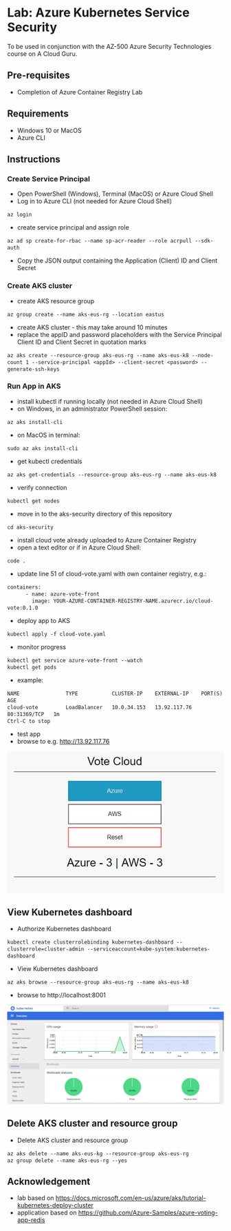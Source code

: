 # Lab: Azure Kubernetes Service Security

To be used in conjunction with the AZ-500 Azure Security Technologies course on A Cloud Guru.

## Pre-requisites
* Completion of Azure Container Registry Lab

## Requirements
* Windows 10 or MacOS
* Azure CLI

## Instructions

### Create Service Principal
* Open PowerShell (Windows), Terminal (MacOS) or Azure Cloud Shell
* Log in to Azure CLI (not needed for Azure Cloud Shell)
```
az login
```
* create service principal and assign role
```
az ad sp create-for-rbac --name sp-acr-reader --role acrpull --sdk-auth
```
* Copy the JSON output containing the Application (Client) ID and Client Secret 

### Create AKS cluster
* create AKS resource group
```
az group create --name aks-eus-rg --location eastus
```
* create AKS cluster - this may take around 10 minutes
* replace the appID and password placeholders with the Service Principal Client ID and Client Secret in quotation marks
```
az aks create --resource-group aks-eus-rg --name aks-eus-k8 --node-count 1 --service-principal <appId> --client-secret <password> --generate-ssh-keys
```

### Run App in AKS
* install kubectl if running locally (not needed in Azure Cloud Shell)
* on Windows, in an administrator PowerShell session:
```
az aks install-cli
```
* on MacOS in terminal:
```
sudo az aks install-cli
```
* get kubectl credentials
```
az aks get-credentials --resource-group aks-eus-rg --name aks-eus-k8
```
* verify connection
```
kubectl get nodes
```
* move in to the aks-security directory of this repository
```
cd aks-security
```
* install cloud vote already uploaded to Azure Container Registry
* open a text editor or if in Azure Cloud Shell:
```
code .
```
* update line 51 of cloud-vote.yaml with own container registry, e.g.:
```
containers:
      - name: azure-vote-front
        image: YOUR-AZURE-CONTAINER-REGISTRY-NAME.azurecr.io/cloud-vote:0.1.0
```
* deploy app to AKS
```
kubectl apply -f cloud-vote.yaml
```
* monitor progress
```
kubectl get service azure-vote-front --watch
kubectl get pods
```
* example:
```
NAME               TYPE           CLUSTER-IP    EXTERNAL-IP    PORT(S)        AGE
cloud-vote         LoadBalancer   10.0.34.153   13.92.117.76   80:31369/TCP   1m
Ctrl-C to stop
```
* test app
* browse to e.g. http://13.92.117.76

![Alt text](cloud-vote.png?raw=true "Cloud Vote App on AKS")

## View Kubernetes dashboard
* Authorize Kubernetes dashboard
```
kubectl create clusterrolebinding kubernetes-dashboard --clusterrole=cluster-admin --serviceaccount=kube-system:kubernetes-dashboard
```
* View Kubernetes dashboard
```
az aks browse --resource-group aks-eus-rg --name aks-eus-k8
```
* browse to http://localhost:8001

![Alt text](kube-dashboard.png?raw=true "Kubernetes Dashboard on AKS")

## Delete AKS cluster and resource group
* Delete AKS cluster and resource group
```
az aks delete --name aks-eus-kg --resource-group aks-eus-rg
az group delete --name aks-eus-rg --yes
```

## Acknowledgement
* lab based on https://docs.microsoft.com/en-us/azure/aks/tutorial-kubernetes-deploy-cluster
* application based on https://github.com/Azure-Samples/azure-voting-app-redis
